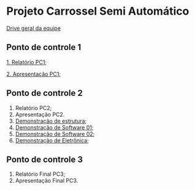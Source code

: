 # **Projeto Carrossel Semi Automático**

[Drive geral da equipe](https://drive.google.com/drive/folders/1SNzbrYYBcQJrZGgxJxeI2e0fg5UQKnC_?usp=sharing)

## Ponto de controle 1
[1. Relatório PC1](https://drive.google.com/drive/folders/1hcpzQCm93AO7XTOLD8e5XXKUiBjrhxar?usp=sharing);  

[2. Apresentação PC1](https://docs.google.com/presentation/d/16xRmVxxraC2DeXF5xHp9jdMfvjBRyqOAw6xtU3RuEFE/edit?usp=sharing);  


## Ponto de controle 2
1. Relatório PC2;
2. Apresentação PC2.
3. [Demonstração de estrutura](https://www.youtube.com/watch?v=xxj_gp6b1Ss);  
4. [Demonstração de Software 01](https://www.youtube.com/watch?v=y3_EY3GomqQ);  
5. [Demonstração de Software 02](https://www.youtube.com/watch?v=681mqDAlAaw);
6. [Demonstração de Eletrônica](https://youtube.com/shorts/UUEn3TB_OuY);  

## Ponto de controle 3
1. Relatório Final PC3;
2. Apresentação Final PC3.

 
